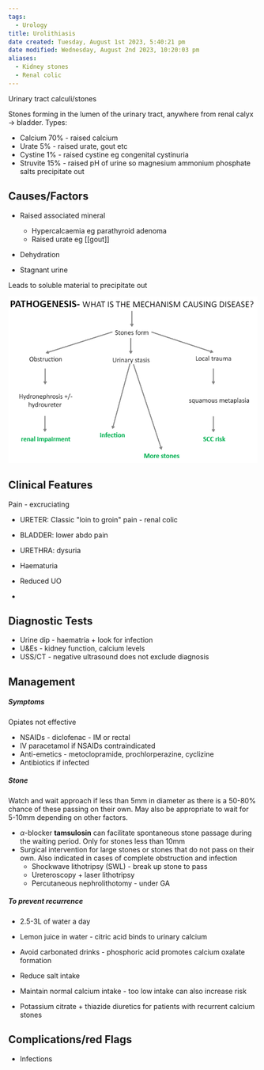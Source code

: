 ```yaml
---
tags:
  - Urology
title: Urolithiasis
date created: Tuesday, August 1st 2023, 5:40:21 pm
date modified: Wednesday, August 2nd 2023, 10:20:03 pm
aliases:
  - Kidney stones
  - Renal colic
---
```


Urinary tract calculi/stones

Stones forming in the lumen of the urinary tract, anywhere from renal calyx $\rightarrow$ bladder. Types:

- Calcium 70% - raised calcium
- Urate 5% - raised urate, gout etc
- Cystine 1% - raised cystine eg congenital cystinuria
- Struvite 15% - raised pH of urine so magnesium ammonium phosphate salts precipitate out

## Causes/Factors

- Raised associated mineral

  - Hypercalcaemia eg parathyroid adenoma
  - Raised urate eg [[gout]]

- Dehydration
- Stagnant urine

Leads to soluble material to precipitate out

![|575](z_attachments/575.png)

## Clinical Features

Pain - excruciating 

- URETER: Classic "loin to groin" pain - renal colic
- BLADDER: lower abdo pain
- URETHRA: dysuria

- Haematuria
- Reduced UO
- 

## Diagnostic Tests

- Urine dip - haematria + look for infection
- U&Es - kidney function, calcium levels
- USS/CT - negative ultrasound does not exclude diagnosis

## Management

##### Symptoms
Opiates not effective
- NSAIDs - diclofenac - IM or rectal
- IV paracetamol if NSAIDs contraindicated
- Anti-emetics - metoclopramide, prochlorperazine, cyclizine
- Antibiotics if infected 

##### Stone
Watch and wait approach if less than 5mm in diameter as there is a 50-80% chance of these passing on their own. May also be appropriate to wait for 5-10mm depending on other factors.

- $\alpha$-blocker **tamsulosin** can facilitate spontaneous stone passage during the waiting period. Only for stones less than 10mm
- Surgical intervention for large stones or stones that do not pass on their own. Also indicated in cases of complete obstruction and infection 
	- Shockwave lithotripsy (SWL) - break up stone to pass
	- Ureteroscopy + laser lithotripsy
	- Percutaneous nephrolithotomy - under GA

##### To prevent recurrence
- 2.5-3L of water a day
- Lemon juice in water - citric acid binds to urinary calcium
- Avoid carbonated drinks - phosphoric acid promotes calcium oxalate formation
- Reduce salt intake
- Maintain normal calcium intake - too low intake can also increase risk

- Potassium citrate + thiazide diuretics for patients with recurrent calcium stones 
## Complications/red Flags

- Infections
